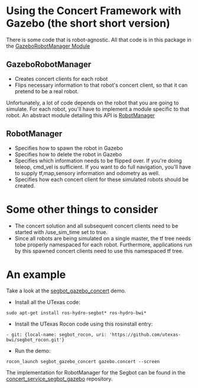 # Using the Concert Framework with Gazebo (the short short version)

There is some code that is robot-agnostic. All that code is in this package in the [GazeboRobotManager Module](src/concert_service_gazebo/gazebo_robot_manager.py)

## GazeboRobotManager

* Creates concert clients for each robot
* Flips necessary information to that robot's concert client, so that it can pretend to be a real robot.

Unfortunately, a lot of code depends on the robot that you are going to simulate. For each robot, you'll have to implement a module specific to that robot. An abstract module detailing this API is [RobotManager](src/concert_service_gazebo/robot_manager.py)  

## RobotManager

* Specifies how to spawn the robot in Gazebo
* Specifies how to delete the robot in Gazebo
* Specifies which information needs to be flipped over. If you're doing teleop, cmd_vel is sufficient. If you want to do full navigation, you'll have to supply tf,map,sensory information and odometry as well.
* Specifies how each concert client for these simulated robots should be created.

# Some other things to consider

* The concert solution and all subsequent concert clients need to be started with /use_sim_time set to true.
* Since all robots are being simulated on a single master, the tf tree needs tobe properly namespaced for each robot. Furthermore, applications run by this spawned concert clients need to use this namespaced tf tree. 

# An example

Take a look at the [segbot_gazebo_concert](https://github.com/utexas-bwi/segbot_rocon/tree/master/segbot_gazebo_concert) demo.

* Install all the UTexas code:
```
sudo apt-get install ros-hydro-segbot* ros-hydro-bwi*
```
* Install the UTexas Rocon code using this rosinstall entry:
```
- git: {local-name: segbot_rocon, uri: 'https://github.com/utexas-bwi/segbot_rocon.git'}
```
* Run the demo:
```
rocon_launch segbot_gazebo_concert gazebo.concert --screen
```

The implementation for RobotManager for the Segbot can be found in the [concert_service_segbot_gazebo](https://github.com/utexas-bwi/segbot_rocon/tree/master/concert_service_segbot_gazebo) repository.
